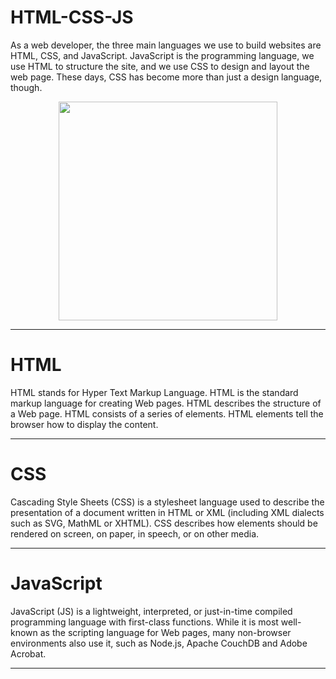 # HTML-CSS-JS
As a web developer, the three main languages we use to build websites are HTML, CSS, and JavaScript. JavaScript is the programming language, we use HTML to structure the site, and we use CSS to design and layout the web page. These days, CSS has become more than just a design language, though.
<br>
<p align="center">
<img src="https://user-images.githubusercontent.com/127482974/224525546-4f0da0bc-1091-4000-91f4-d85b71e6ff39.png" width="350" height="auto">
</p>
<hr>

<h1>HTML</h1>
HTML stands for Hyper Text Markup Language. HTML is the standard markup language for creating Web pages. HTML describes the structure of a Web page. HTML consists of a series of elements. HTML elements tell the browser how to display the content.

<hr>
<h1>CSS</h1>
Cascading Style Sheets (CSS) is a stylesheet language used to describe the presentation of a document written in HTML or XML (including XML dialects such as SVG, MathML or XHTML). CSS describes how elements should be rendered on screen, on paper, in speech, or on other media.

<hr>
<h1>JavaScript</h1>
JavaScript (JS) is a lightweight, interpreted, or just-in-time compiled programming language with first-class functions. While it is most well-known as the scripting language for Web pages, many non-browser environments also use it, such as Node.js, Apache CouchDB and Adobe Acrobat.
<hr>
